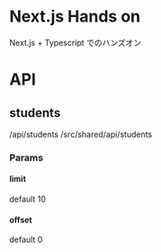 # Next.js Hands on
Next.js + Typescript でのハンズオン

# API

## students

/api/students
/src/shared/api/students

### Params

#### limit

default 10

#### offset

default 0